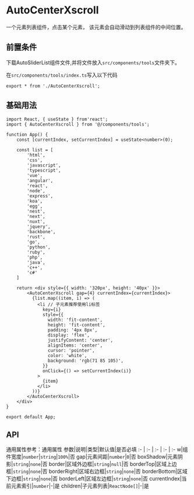 # AutoCenterXscroll
一个元素列表组件，点击某个元素， 该元素会自动滑动到列表组件的中间位置。

## 前置条件
下载AutoSliderList组件文件,并将文件放入`src/components/tools`文件夹下。

在`src/components/tools/index.ts`写入以下代码
```tsx
export * from './AutoCenterXscroll';
```

## 基础用法
```tsx
import React, { useState } from'react';
import { AutoCenterXscroll } from '@/components/tools';

function App() {
    const [currentIndex, setCurrentIndex] = useState<number>(0);

    const list = [
        'html',
        'css',
        'javascript',
        'typescript',
        'vue',
        'angular',
        'react',
        'node',
        'express',
        'koa',
        'egg',
        'nest',
        'next',
        'nuxt',
        'jquery',
        'backbone',
        'rust',
        'go',
        'python',
        'ruby',
        'php',
        'java',
        'c++',
        'c#'
    ]

    return <div style={{ width: '320px', height: '40px' }}>
        <AutoCenterXscroll gap={4} currentIndex={currentIndex}>
          {list.map((item, i) => (
            <li // 子元素推荐使用li标签
              key={i}
              style={{
                width: 'fit-content',
                height: 'fit-content',
                padding: '4px 8px',
                display: 'flex',
                justifyContent: 'center',
                alignItems: 'center',
                cursor: 'pointer',
                color: 'white',
                background: 'rgb(71 85 105)',
              }}
              onClick={() => setCurrentIndex(i)}
            >
              {item}
            </li>
          ))}
        </AutoCenterXscroll>
    </div>
}

export default App;
```

## API
通用属性参考：通用属性
参数|说明|类型|默认值|是否必填
:- | :- | :- | :- | :-
w|组件宽度|<code>number</code>|<code>string</code>|<code>100%</code>|否
gap|元素间距|<code>number</code>|<code>0</code>|否
boxShadow|元素阴影|<code>string</code>|<code>none</code>|否
border|区域外边框|<code>string</code>|<code>null</code>|否
borderTop|区域上边框|<code>string</code>|<code>none</code>|否
borderRight|区域右边框|<code>string</code>|<code>none</code>|否
borderBottom|区域下边框|<code>string</code>|<code>none</code>|否
borderLeft|区域左边框|<code>string</code>|<code>none</code>|否
currentIndex|当前元素索引|<code>number</code>|-|是
children|子元素列表|<code>ReactNode[]</code>|-|是
